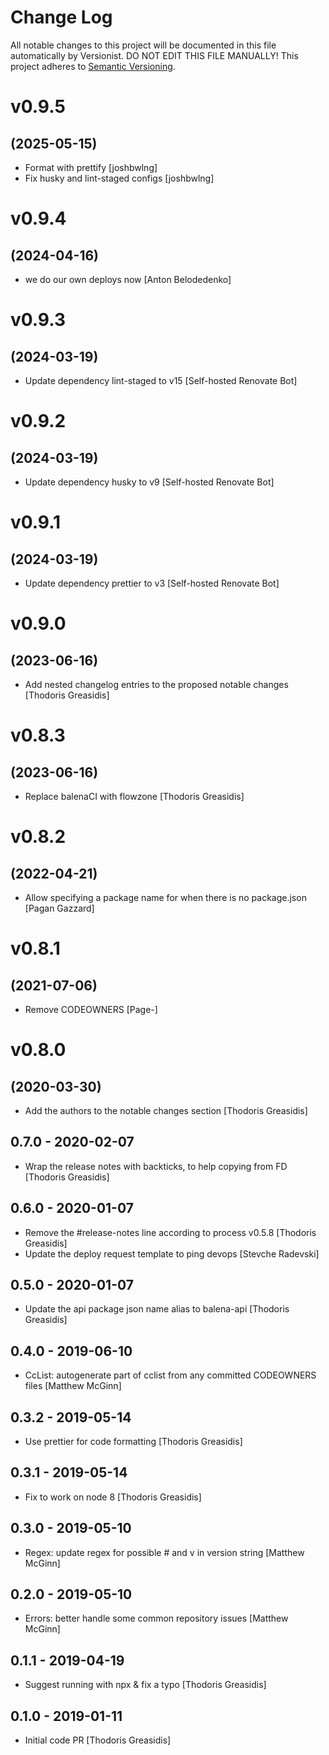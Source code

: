 # Change Log

All notable changes to this project will be documented in this file
automatically by Versionist. DO NOT EDIT THIS FILE MANUALLY!
This project adheres to [Semantic Versioning](http://semver.org/).

# v0.9.5
## (2025-05-15)

* Format with prettify [joshbwlng]
* Fix husky and lint-staged configs [joshbwlng]

# v0.9.4
## (2024-04-16)

* we do our own deploys now [Anton Belodedenko]

# v0.9.3
## (2024-03-19)

* Update dependency lint-staged to v15 [Self-hosted Renovate Bot]

# v0.9.2
## (2024-03-19)

* Update dependency husky to v9 [Self-hosted Renovate Bot]

# v0.9.1
## (2024-03-19)

* Update dependency prettier to v3 [Self-hosted Renovate Bot]

# v0.9.0
## (2023-06-16)

* Add nested changelog entries to the proposed notable changes [Thodoris Greasidis]

# v0.8.3
## (2023-06-16)

* Replace balenaCI with flowzone [Thodoris Greasidis]

# v0.8.2
## (2022-04-21)

* Allow specifying a package name for when there is no package.json [Pagan Gazzard]

# v0.8.1
## (2021-07-06)

* Remove CODEOWNERS [Page-]

# v0.8.0
## (2020-03-30)

* Add the authors to the notable changes section [Thodoris Greasidis]

## 0.7.0 - 2020-02-07

* Wrap the release notes with backticks, to help copying from FD [Thodoris Greasidis]

## 0.6.0 - 2020-01-07

* Remove the #release-notes line according to process v0.5.8 [Thodoris Greasidis]
* Update the deploy request template to ping devops [Stevche Radevski]

## 0.5.0 - 2020-01-07

* Update the api package json name alias to balena-api [Thodoris Greasidis]

## 0.4.0 - 2019-06-10

* CcList: autogenerate part of cclist from any committed CODEOWNERS files [Matthew McGinn]

## 0.3.2 - 2019-05-14

* Use prettier for code formatting [Thodoris Greasidis]

## 0.3.1 - 2019-05-14

* Fix to work on node 8 [Thodoris Greasidis]

## 0.3.0 - 2019-05-10

* Regex: update regex for possible # and v in version string [Matthew McGinn]

## 0.2.0 - 2019-05-10

* Errors: better handle some common repository issues [Matthew McGinn]

## 0.1.1 - 2019-04-19

* Suggest running with npx & fix a typo [Thodoris Greasidis]

## 0.1.0 - 2019-01-11

* Initial code PR [Thodoris Greasidis]
